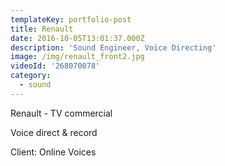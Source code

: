 ```yaml
---
templateKey: portfolio-post
title: Renault
date: 2016-10-05T13:01:37.000Z
description: 'Sound Engineer, Voice Directing'
image: /img/renault_front2.jpg
videoId: '268070078'
category:
  - sound
---
```

Renault - TV commercial

Voice direct & record

Client: Online Voices
